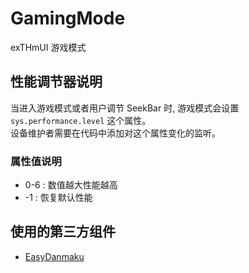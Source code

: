 # GamingMode

exTHmUI 游戏模式

## 性能调节器说明
当进入游戏模式或者用户调节 SeekBar 时, 游戏模式会设置 `sys.performance.level` 这个属性。\
设备维护者需要在代码中添加对这个属性变化的监听。

### 属性值说明
- 0-6 : 数值越大性能越高
-  -1 : 恢复默认性能 

## 使用的第三方组件
- [EasyDanmaku](https://github.com/LittleFogCat/EasyDanmaku)
